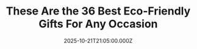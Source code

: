 ---
title: "These Are the 36 Best Eco-Friendly Gifts For Any Occasion"
date: 2025-10-21T21:05:00.000Z
category: Human Kindness
externalLink: "https://www.goodgoodgood.co/articles/eco-friendly-gifts"
image: ""
excerpt: "If you’re trying to reduce your carbon footprint when it comes to gift-giving, these eco-friendly gifts will be the perfect addition to your list.…"
---
